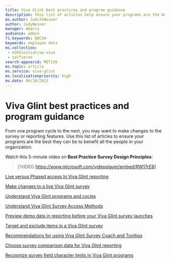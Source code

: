 ```yaml
---
title: Viva Glint best practices and program guidance
description: This list of articles help ensure your programs are the best they can be to benefit all roles in your organization.
ms.author: JudithWeiner
author: JudyWeiner
manager: mbarry
audience: admin
f1.keywords: NOCSH
keywords: employee data
ms.collection: 
 - m365initiative-viva
 - selfserve
search-appverid: MET150
ms.topic: article
ms.service: viva-glint
ms.localizationpriority: high
ms.date: 04/10/2023
---
```


# Viva Glint best practices and program guidance

From one program cycle to the next, you may want to make changes to the survey or reporting features. Use this list of articles to ensure your programs are the best they can be to benefit all the people in your organization.

Watch this 5-minute video on **Best Practice Survey Design Principles**:

> [!VIDEO https://www.microsoft.com/videoplayer/embed/RW17rE8]  

[Live versus Phased access In Viva Glint reporting](https://go.microsoft.com/fwlink/?linkid=2230747)

[Make changes to a live Viva Glint survey](https://go.microsoft.com/fwlink/?linkid=2230871)

[Understand Viva Glint programs and cycles](https://go.microsoft.com/fwlink/?linkid=2231104)

[Understand Viva Glint Survey Access Methods](https://go.microsoft.com/fwlink/?linkid=2238341)

[Preview demo data in reporting before your Viva Glint survey launches](https://go.microsoft.com/fwlink/?linkid=2230872)

[Target and exclude items in a Viva Glint survey](https://go.microsoft.com/fwlink/?linkid=2230873)

[Recommendations for using Viva Glint Survey Coach and Tooltips](https://go.microsoft.com/fwlink/?linkid=2231105)

[Choose survey comparison data for Viva Glint reporting](https://go.microsoft.com/fwlink/?linkid=2230923)

[Recognize survey field character limits in Viva Glint programs](https://go.microsoft.com/fwlink/?linkid=2230874)
